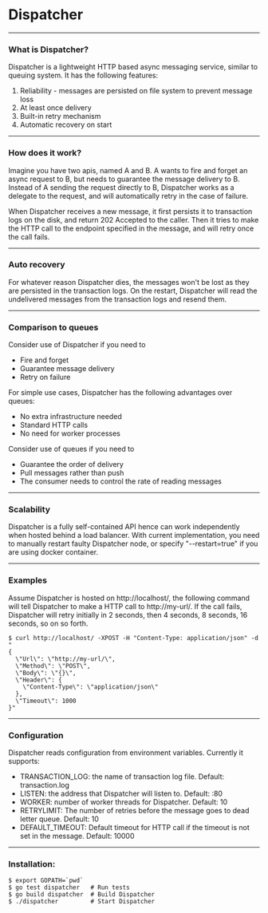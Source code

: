 # Dispatcher
-----
### What is Dispatcher?

Dispatcher is a lightweight HTTP based async messaging service, similar to queuing system. It has the following features:

1. Reliability - messages are persisted on file system to prevent message loss
2. At least once delivery
3. Built-in retry mechanism
4. Automatic recovery on start

-----
### How does it work?

Imagine you have two apis, named A and B. A wants to fire and forget an async request to B, but needs to guarantee the message delivery to B. Instead of A sending the request directly to B, Dispatcher works as a delegate to the request, and will automatically retry in the case of failure.

When Dispatcher receives a new message, it first persists it to transaction logs on the disk, and return 202 Accepted to the caller. Then it tries to make the HTTP call to the endpoint specified in the message, and will retry once the call fails.

-----
### Auto recovery

For whatever reason Dispatcher dies, the messages won't be lost as they are persisted in the transaction logs. On the restart, Dispatcher will read the undelivered messages from the transaction logs and resend them.

-----
### Comparison to queues

Consider use of Dispatcher if you need to

- Fire and forget
- Guarantee message delivery
- Retry on failure

For simple use cases, Dispatcher has the following advantages over queues:

- No extra infrastructure needed
- Standard HTTP calls
- No need for worker processes

Consider use of queues if you need to

- Guarantee the order of delivery
- Pull messages rather than push
- The consumer needs to control the rate of reading messages

-----
### Scalability

Dispatcher is a fully self-contained API hence can work independently when hosted behind a load balancer. With current implementation, you need to manually restart faulty Dispatcher node, or specify "--restart=true" if you are using docker container.

-----
### Examples

Assume Dispatcher is hosted on http://localhost/, the following command will tell Dispatcher to make a HTTP call to http://my-url/. If the call fails, Dispatcher will retry initially in 2 seconds, then 4 seconds, 8 seconds, 16 seconds, so on so forth.

```
$ curl http://localhost/ -XPOST -H "Content-Type: application/json" -d "
{
  \"Url\": \"http://my-url/\",
  \"Method\": \"POST\",
  \"Body\": \"{}\",
  \"Header\": {
    \"Content-Type\": \"application/json\"
  },
  \"Timeout\": 1000
}"
```

-----
### Configuration

Dispatcher reads configuration from environment variables. Currently it supports: 

- TRANSACTION_LOG: the name of transaction log file. Default: transaction.log
- LISTEN: the address that Dispatcher will listen to. Default: :80
- WORKER: number of worker threads for Dispatcher. Default: 10
- RETRYLIMIT: The number of retries before the message goes to dead letter queue. Default: 10
- DEFAULT_TIMEOUT: Default timeout for HTTP call if the timeout is not set in the message. Default: 10000

-----
### Installation:

```
$ export GOPATH=`pwd`
$ go test dispatcher   # Run tests
$ go build dispatcher  # Build Dispatcher
$ ./dispatcher         # Start Dispatcher
```


